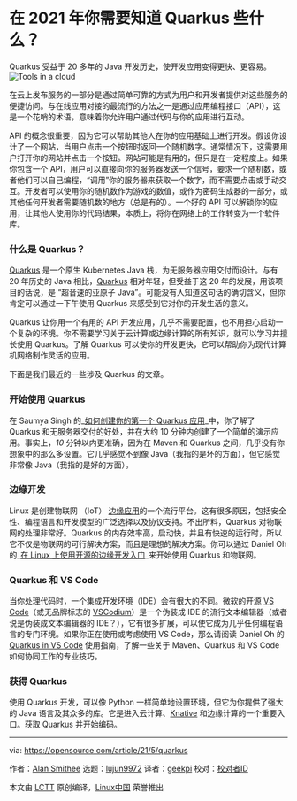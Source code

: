 [#]: subject: (What you need to know about Quarkus in 2021)
[#]: via: (https://opensource.com/article/21/5/quarkus)
[#]: author: (Alan Smithee https://opensource.com/users/alansmithee)
[#]: collector: (lujun9972)
[#]: translator: (geekpi)
[#]: reviewer: ( )
[#]: publisher: ( )
[#]: url: ( )

在 2021 年你需要知道 Quarkus 些什么？
======
Quarkus 受益于 20 多年的 Java 开发历史，使开发应用变得更快、更容易。
![Tools in a cloud][1]

在云上发布服务的一部分是通过简单可靠的方式为用户和开发者提供对这些服务的便捷访问。与在线应用对接的最流行的方法之一是通过应用编程接口（API），这是一个花哨的术语，意味着你允许用户通过代码与你的应用进行互动。

API 的概念很重要，因为它可以帮助其他人在你的应用基础上进行开发。假设你设计了一个网站，当用户点击一个按钮时返回一个随机数字。通常情况下，这需要用户打开你的网站并点击一个按钮。网站可能是有用的，但只是在一定程度上。如果你包含一个 API，用户可以直接向你的服务器发送一个信号，要求一个随机数，或者他们可以自己编程，“调用”你的服务器来获取一个数字，而不需要点击或手动交互。开发者可以使用你的随机数作为游戏的数值，或作为密码生成器的一部分，或其他任何开发者需要随机数的地方（总是有的）。一个好的 API 可以解锁你的应用，让其他人使用你的代码结果，本质上，将你在网络上的工作转变为一个软件库。

### 什么是 Quarkus？

[Quarkus][2] 是一个原生 Kubernetes Java 栈，为无服务器应用交付而设计。与有 20 年历史的 Java 相比，[Quarkus][3] 相对年轻，但受益于这 20 年的发展，用该项目的话说，是 “超音速的亚原子 Java”。可能没有人知道这句话的确切含义，但你肯定可以通过一下午使用 Quarkus 来感受到它对你的开发生活的意义。

Quarkus 让你用一个有用的 API 开发应用，几乎不需要配置，也不用担心启动一个复杂的环境。你不需要学习关于云计算或边缘计算的所有知识，就可以学习并擅长使用 Quarkus。了解 Quarkus 可以使你的开发更快，它可以帮助你为现代计算机网络制作灵活的应用。

下面是我们最近的一些涉及 Quarkus 的文章。

### 开始使用 Quarkus

在 Saumya Singh 的_[如何创建你的第一个 Quarkus 应用][4]_中，你了解了 Quarkus 和无服务器交付的好处，并在大约 10 分钟内创建了一个简单的演示应用。事实上，_10_ 分钟以内更准确，因为在 Maven 和 Quarkus 之间，几乎没有你想象中的那么多设置。它几乎感觉不到像 Java（我指的是坏的方面），但它感觉非常像 Java（我指的是好的方面）。

### 边缘开发

Linux 是创建物联网 （IoT） [边缘应用][5]的一个流行平台。这有很多原因，包括安全性、编程语言和开发模型的广泛选择以及协议支持。不出所料，Quarkus 对物联网的处理非常好。Quarkus 的内存效率高，启动快，并且有快速的运行时，所以它不仅是物联网的可行解决方案，而且是理想的解决方案。你可以通过 Daniel Oh 的_[在 Linux 上使用开源的边缘开发入门][6]_来开始使用 Quarkus 和物联网。


### Quarkus 和 VS Code

当你处理代码时，一个集成开发环境（IDE）会有很大的不同。微软的开源 [VS Code][7]（或无品牌标志的 [VSCodium][8]）是一个伪装成 IDE 的流行文本编辑器（或者说是伪装成文本编辑器的 IDE？），它有很多扩展，可以使它成为几乎任何编程语言的专门环境。如果你正在使用或考虑使用 VS Code，那么请阅读 Daniel Oh 的 [Quarkus in VS Code][9] 使用指南，了解一些关于 Maven、Quarkus 和 VS Code 如何协同工作的专业技巧。

### 获得 Quarkus

使用 Quarkus 开发，可以像 Python 一样简单地设置环境，但它为你提供了强大的 Java 语言及其众多的库。它是进入云计算、[Knative][10] 和边缘计算的一个重要入口。获取 Quarkus 并开始编码。

--------------------------------------------------------------------------------

via: https://opensource.com/article/21/5/quarkus

作者：[Alan Smithee][a]
选题：[lujun9972][b]
译者：[geekpi](https://github.com/geekpi)
校对：[校对者ID](https://github.com/校对者ID)

本文由 [LCTT](https://github.com/LCTT/TranslateProject) 原创编译，[Linux中国](https://linux.cn/) 荣誉推出

[a]: https://opensource.com/users/alansmithee
[b]: https://github.com/lujun9972
[1]: https://opensource.com/sites/default/files/styles/image-full-size/public/lead-images/cloud_tools_hardware.png?itok=PGjJenqT (Tools in a cloud)
[2]: https://quarkus.io
[3]: https://developers.redhat.com/blog/2019/03/07/quarkus-next-generation-kubernetes-native-java-framework/
[4]: https://opensource.com/article/21/4/quarkus-tutorial
[5]: https://opensource.com/article/17/9/what-edge-computing
[6]: https://opensource.com/article/21/5/edge-quarkus-linux
[7]: https://github.com/microsoft/vscode
[8]: https://opensource.com/article/20/6/open-source-alternatives-vs-code
[9]: https://opensource.com/article/20/4/java-quarkus-vs-code
[10]: https://www.openshift.com/learn/topics/quarkus